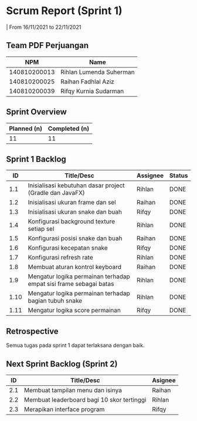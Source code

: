 # Scrum Report (Sprint 1)
| From 16/11/2021 to 22/11/2021

## Team PDF Perjuangan
| NPM           | Name                       |
| ------------- |----------------------------|
| 140810200013  | Rihlan Lumenda Suherman    |
| 140810200025  | Raihan Fadhlal Aziz        |
| 140810200039  | Rifqy Kurnia Sudarman      |

## Sprint Overview
| Planned (n)   | Completed (n) |
| ------------- |-------------- |
| 11            | 11            |

## Sprint 1 Backlog
| ID  | Title/Desc | Assignee | Status |
| --- | ---------- | ------- | ------ |
| 1.1 | Inisialisasi kebutuhan dasar project (Gradle dan JavaFX) | Rihlan | DONE |
| 1.2 | Inisialisasi ukuran frame dan sel | Raihan | DONE |
| 1.3 | Inisialisasi ukuran snake dan buah | Rifqy | DONE |
| 1.4 | Konfigurasi background texture setiap sel | Rihlan | DONE |
| 1.5 | Konfigurasi posisi snake dan buah | Raihan | DONE |
| 1.6 | Konfigurasi kecepatan snake | Rifqy | DONE |
| 1.7 | Konfigurasi refresh rate | Rihlan | DONE |
| 1.8 | Membuat aturan kontrol keyboard | Raihan | DONE |
| 1.9 | Mengatur logika permainan terhadap empat sisi frame sebagai batas | Rihlan | DONE |
| 1.10 | Mengatur logika permainan terhadap bagian tubuh snake | Rihlan | DONE |
| 1.11 | Mengatur logika score permainan | Rifqy | DONE |

## Retrospective 

Semua tugas pada sprint 1 dapat terlaksana dengan baik.

## Next Sprint Backlog (Sprint 2)
| ID  | Title/Desc | Asignee | 
| --- | ---------- | ------- | 
| 2.1 | Membuat tampilan menu dan isinya | Raihan |
| 2.2 | Membuat leaderboard bagi 10 skor tertinggi | Rihlan |
| 2.3 | Merapikan interface program | Rifqy |